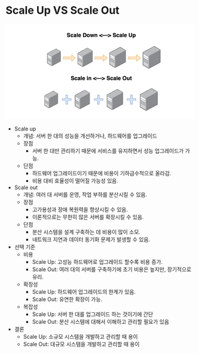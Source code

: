 # Scale Up VS Scale Out
![](/asset/cs-server-1.png)
- Scale up
	- 개념: 서버 한 대의 성능을 개선하거나, 하드웨어를 업그레이드
	- 장점
		- 서버 한 대만 관리하기 때문에 서비스를 유지하면서 성능 업그레이드가 가능.
	- 단점
		- 하드웨어 업그레이드이기 때문에 비용이 기하급수적으로 올라감.
		- 비용 대비 효율성이 떨어질 가능성 있음.
- Scale out
	- 개념: 여러 대 서버를 운영, 작업 부하를 분산시킬 수 있음.
	- 장점
		- 고가용성과 장애 복원력을 향상시킬 수 있음.
		- 이론적으로는 무한히 많은 서버를 확장시킬 수 있음.
	- 단점
		- 분산 시스템을 설계 구축하는 데 비용이 많이 소모.
		- 네트워크 지연과 데이터 동기화 문제가 발생할 수 있음.
- 선택 기준
	- 비용
		- Scale Up: 고성능 하드웨어로 업그레이드 할수록 비용 증가.
		- Scale Out: 여러 대의 서버를 구축하기에 초기 비용은 높지만, 장기적으로 유리.
	- 확장성
		- Scale Up: 하드웨어 업그레이드의 한계가 있음.
		- Scale Out: 유연한 확장이 가능.
	- 복잡성
		- Scale Up: 서버 한 대를 업그레이드 하는 것이기에 간단
		- Scale Out: 분산 시스템에 대해서 이해하고 관리할 필요가 있음
- 결론
	- Scale Up: 소규모 시스템을 개발하고 관리할 때 용이
	- Scale Out: 대규모 시스템을 개발하고 관리할 때 용이